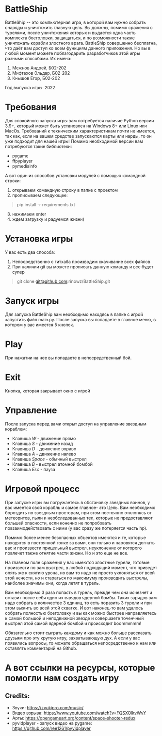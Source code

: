 # BattleShip
 BattleShip -- это компьютерная игра, в которой вам нужно собрать снаряды и уничтожить главную цель. 
 Вы должны, помимо сражения с турелями, после уничтожения которых и выдается одна часть комплекта боеголовки, 
 защищаться, и по возможности также уничтожать корабли злостного врага. BattleShip совершенно бесплатна, 
 что даёт вам доступ ко всем функциям данного приложения. Но вы в любой момент можете поблагодарить разработчиков 
 этой игры разными способами. Их имена:

1. Межнов Андрей, Б02-202
2. Мифтахов Эльдар, Б02-202
3. Кнышов Егор, Б02-202 

Год выпуска игры: 2022

# Требования
Для спокойного запуска игры вам потребуется наличие Python версии 3.9+, который может быть установлен на Windows 8+ 
или Linux или MacOs. Требований к техническим характеристикам почти не имеется, так как, если на вашем средстве 
запускаются карты или нарды, то он уже подходит для нашей игры!
Помимо необходимой версии вам потребуются такие библиотеки:
* pygame 
* ffpyplayer
* pymediainfo

А вот один из способов установки модулей с помощью командной строки:
1. открываем командную строку в папке с проектом
2. прописываем следующее:
>pip install -r requirements.txt
3. нажимаем enter
4. ждем загрузку и радуемся жизни)
# Установка игры
У вас есть два способа:
1. Непосредственно с гитхаба производим скачивание всех файлов
2. При наличии git вы можете прописать данную команду и все будет супер
> git clone git@github.com:rinowz/BattleShip.git
# Запуск игры
Для запуска BattleShip вам необходимо находясь в папке с игрой запустить файл main.py.
После запуска вы попадаете в главное меню, в котором у вас имеется 5 кнопок.
# Play
При нажатии на нее вы попадаете в непосредственный бой. 
# Exit 
Кнопка, которая закрывает окно с игрой
# Управление 
После запуска перед вами открыт доступ на управление звездным кораблем:
* Клавиша *W* - движение прямо 
* Клавиша *S* - движение назад
* Клавиша *D* - движение вправо
* Клавиша *A* - движение налево
* Клавиша *Space* - обычный выстрел
* Клавиша *B* - выстрел атомной бомбой
* Клавиша *Esc* - пауза
# Игровой процесс
При запуске игры вы погружаетесь в обстановку звездных воинов, у вас имеется свой корабль и самое главное- это Цель. 
Вам необходимо бороздить по звездным просторам, при этом постоянно отклонясь от метеоритов, пыли и необследованных тел, 
которые не предоставляют большей опасности, если конечно не попробовать повзаимодействовать с ними
(у вас сразу же потеряется часть hp). 

Помимо более менее безопасных объектов имеются и те, которые находятся в постоянной гонке за вами, они только и 
наровятся догнать вас и произвести прицельный выстрел, неуклонение от которого повлечет также отнятие части жизни. 
Но и это еще не все. 

На главном поле сражения у вас имеются злостные турели, готовые произвести по вам выстрел, в любой подходящий момент, 
что приведет опять же к снятию урона, но вам то надо не просто уклоняться от всей этой нечести, но и стараться по 
максимуму производить выстрелы, наиболее значимы они, когда летят в турель.

Вам необходимо 3 раза попасть в турель, прежде чем она исчезнет и оставит после себя один из зярядов ядерной бомбы. 
Таких зарядов вам надо собрать в количестве 3 единиц, то есть поразить 3 турели и при этом выжить во всей этой схватке. 
И вот наконец-то вам удалось собрать полностью боеголовку и вы как можно быстрее направляетесь к самой большой 
и неподвижной звезде и совершаете точенчный выстрел этой самой ядерной бомбой и происходит boommmmm!

Обязательно стоит сыграть каждому и как можно больше рассказать друзьям про эту крутую игру, захватывающую дух. 
А если у вас появились вопросы, то можете обращаться непосредственно к нам или оставлять комментарий на Github.
# А вот ссылки на ресурсы, которые помогли нам создать игру
## Credits:
* Звуки: https://zvukipro.com/music/
* Видео взрыва: https://www.youtube.com/watch?v=FQSXOlkvWvY
* Арты: https://opengameart.org/content/space-shooter-redux
* pyvidplayer - запуск видео на pygame: https://github.com/ree1261/pyvidplayer
